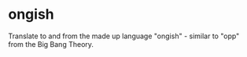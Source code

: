 # ongish
Translate to and from the made up language "ongish" - similar to "opp" from the Big Bang Theory.
